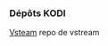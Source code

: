 ### Dépôts KODI

[Vsteam]([https](https://github.com/Leyto59/Leyto59/blob/f3f2027cdb9bf5f2f4ae981ba20d81079362d124/vstream.xml)https://github.com/Leyto59/Leyto59/blob/f3f2027cdb9bf5f2f4ae981ba20d81079362d124/vstream.xml)
repo de vstream 
